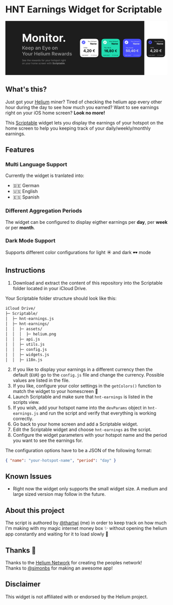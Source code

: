 # HNT Earnings Widget for Scriptable
![cover](https://github.com/p0fi/hnt-earnings-for-scriptable/blob/main/cover.png)

## What's this?
Just got your [Helium](https://www.helium.com) miner? Tired of checking the helium app every other hour during the day to see how much you earned? Want to see earnings right on your iOS home screen? **Look no more!**

This [Scriptable](https://scriptable.app) widget lets you display the earnings of your hotspot on the home screen to help you keeping track of your daily/weekly/monthly earnings. 

## Features
### Multi Language Support
Currently the widget is tranlated into:
* 🇩🇪 German
* 🇺🇸 English
* 🇪🇸 Spanish

### Different Aggregation Periods
The widget can be configured to display eigther earnings per **day**, per **week** or per **month**. 

### Dark Mode Support
Supports different color configurations for light ☀️ and dark 🕶️ mode 

## Instructions
1. Download and extract the content of this repository into the Scriptable folder located in your iCloud Drive.

Your Scriptable folder structure should look like this:

```
iCloud Drive/
├─ Scriptable/
│  ├─ hnt-earnings.js
│  ├─ hnt-earnings/
│  │  ├─ assets/
│  │  │  ├─ helium.png
│  │  ├─ api.js
│  │  ├─ utils.js
│  │  ├─ config.js
│  │  ├─ widgets.js
│  │  ├─ i18n.js
```

2. If you like to display your earnings in a different currency then the default (`EUR`) go to the `config.js` file and change the currency. Possible values are listed in the file.
3. If you like, configure your color settings in the `getColors()` function to match the widget to your homescreen 🎨
4. Launch Scriptable and make sure that `hnt-earnings` is listed in the scripts view.
5. If you wish, add your hotspot name into the `devParams` object in `hnt-earnings.js` and run the script and verify that everything is working correctly.
6. Go back to your home screen and add a Scriptable widget.
7. Edit the Scriptable widget and choose `hnt-earnings` as the script.
8. Configure the widget parameters with your hotspot name and the period you want to see the earnings for. 

The configuration options have to be a JSON of the following format:

```json
{ "name": "your-hotspot-name", "period": "day" }
```

## Known Issues
* Right now the widget only supports the small widget size. A medium and large sized version may follow in the future.

## About this project
The script is authored by [@thartwi](https://twitter.com/thartwi) (me) in order to keep track on how much I'm making with my magic internet money box ✨ without opening the helium app constantly and waiting for it to load slowly 🐌

## Thanks 🙏
Thanks to the [Helium Network](https://www.helium.com) for creating the peoples network!\
Thanks to [@simonbs](https://twitter.com/simonbs) for making an awesome app!

## Disclaimer
This widget is not affiliated with or endorsed by the Helium project.
